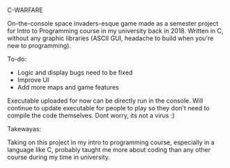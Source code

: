 C-WARFARE

On-the-console space invaders-esque game made as a semester project for Intro to Programming course in my university back in 2018. Written in C, without any graphic libraries (ASCII GUI, headache to build when you're new to programming). 

To-do:

- Logic and display bugs need to be fixed
- Improve UI
- Add more maps and game features

Executable uploaded for now can be directly run in the console. Will continue to update executable for people to play so they don't need to compile the code themselves. Dont worry, its not a virus :)

Takewayas:

Taking on this project in my intro to programming course, especially in a language like C, probably taught me more about coding than any other course during my time in university.
